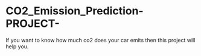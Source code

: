# CO2_Emission_Prediction-PROJECT-
If you want to know how much co2 does your car emits then this project will help you.

